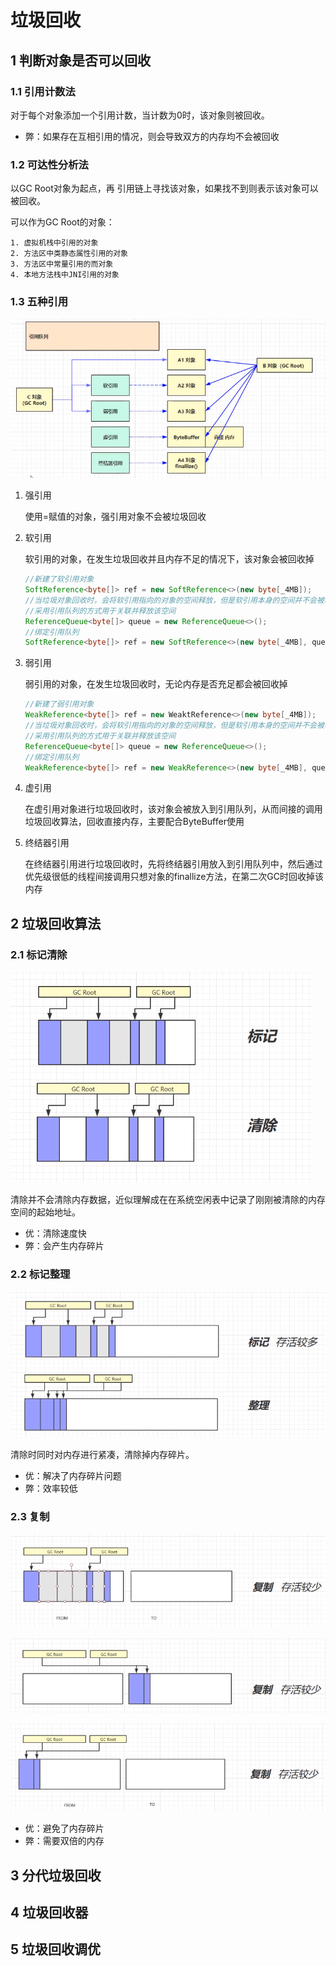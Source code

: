 # 垃圾回收

## 1 判断对象是否可以回收

### 1.1 引用计数法

对于每个对象添加一个引用计数，当计数为0时，该对象则被回收。

* 弊：如果存在互相引用的情况，则会导致双方的内存均不会被回收

### 1.2 可达性分析法

以GC Root对象为起点，再 引用链上寻找该对象，如果找不到则表示该对象可以被回收。

可以作为GC Root的对象：

 	1. 虚拟机栈中引用的对象
 	2. 方法区中类静态属性引用的对象
 	3. 方法区中常量引用的而对象
 	4. 本地方法栈中JNI引用的对象

### 1.3 五种引用

![5种引用](./img/5引用.png)

 1. 强引用

    使用=赋值的对象，强引用对象不会被垃圾回收

 2. 软引用

    软引用的对象，在发生垃圾回收并且内存不足的情况下，该对象会被回收掉

    ````java
    //新建了软引用对象
    SoftReference<byte[]> ref = new SoftReference<>(new byte[_4MB]);
    //当垃圾对象回收时，会将软引用指向的对象的空间释放，但是软引用本身的空间并不会被释放
    //采用引用队列的方式用于关联并释放该空间
    ReferenceQueue<byte[]> queue = new ReferenceQueue<>();
    //绑定引用队列
    SoftReference<byte[]> ref = new SoftReference<>(new byte[_4MB], queue);
    ````

 3. 弱引用

    弱引用的对象，在发生垃圾回收时，无论内存是否充足都会被回收掉

    ```java
    //新建了弱引用对象
    WeakReference<byte[]> ref = new WeaktReference<>(new byte[_4MB]);
    //当垃圾对象回收时，会将软引用指向的对象的空间释放，但是软引用本身的空间并不会被释放
    //采用引用队列的方式用于关联并释放该空间
    ReferenceQueue<byte[]> queue = new ReferenceQueue<>();
    //绑定引用队列
    WeakReference<byte[]> ref = new WeakReference<>(new byte[_4MB], queue);
    ```

    

 4. 虚引用

    在虚引用对象进行垃圾回收时，该对象会被放入到引用队列，从而间接的调用垃圾回收算法，回收直接内存，主要配合ByteBuffer使用

 5. 终结器引用

    在终结器引用进行垃圾回收时，先将终结器引用放入到引用队列中，然后通过优先级很低的线程间接调用只想对象的finallize方法，在第二次GC时回收掉该内存

## 2 垃圾回收算法

### 2.1 标记清除

![标记清除](./img/标记清除.png)

清除并不会清除内存数据，近似理解成在在系统空闲表中记录了刚刚被清除的内存空间的起始地址。

* 优：清除速度快
* 弊：会产生内存碎片

### 2.2 标记整理

![标记整理](./img/标记整理.png)

清除时同时对内存进行紧凑，清除掉内存碎片。

* 优：解决了内存碎片问题
* 弊：效率较低

### 2.3 复制

![复制1](./img/复制1.png)

![复制2](./img/复制2.png)

![复制3](./img/复制3.png)

* 优：避免了内存碎片
* 弊：需要双倍的内存

## 3 分代垃圾回收

## 4 垃圾回收器

## 5 垃圾回收调优



